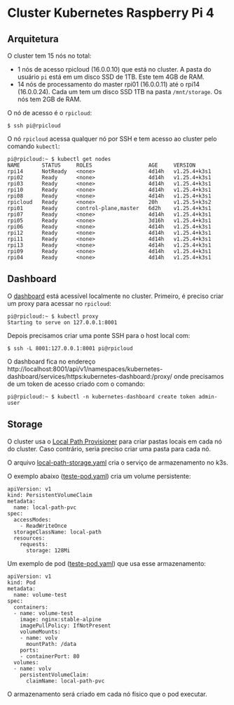 # Cluster Kubernetes Raspberry Pi 4

## Arquitetura

O cluster tem 15 nós no total:
- 1 nós de acesso rpicloud (16.0.0.10) que está no cluster. A pasta do usuário `pi` está em um disco SSD de 1TB. Este tem 4GB de RAM.
- 14 nós de processamento do master rpi01 (16.0.0.11) até o rpi14 (16.0.0.24). Cada um tem um disco SSD 1TB na pasta `/mnt/storage`. Os nós tem 2GB de RAM.

O nó de acesso é o `rpicloud`:
```
$ ssh pi@rpicloud
```

O nó `rpicloud` acessa qualquer nó por SSH e tem acesso ao cluster pelo comando `kubectl`:
```
pi@rpicloud:~ $ kubectl get nodes
NAME       STATUS     ROLES                  AGE     VERSION
rpi14      NotReady   <none>                 4d14h   v1.25.4+k3s1
rpi02      Ready      <none>                 4d14h   v1.25.4+k3s1
rpi03      Ready      <none>                 4d14h   v1.25.4+k3s1
rpi10      Ready      <none>                 4d14h   v1.25.4+k3s1
rpi08      Ready      <none>                 4d14h   v1.25.4+k3s1
rpicloud   Ready      <none>                 20h     v1.25.5+k3s2
rpi01      Ready      control-plane,master   6d2h    v1.25.4+k3s1
rpi07      Ready      <none>                 4d14h   v1.25.4+k3s1
rpi05      Ready      <none>                 3d16h   v1.25.4+k3s1
rpi06      Ready      <none>                 4d14h   v1.25.4+k3s1
rpi12      Ready      <none>                 4d14h   v1.25.4+k3s1
rpi11      Ready      <none>                 4d14h   v1.25.4+k3s1
rpi13      Ready      <none>                 4d14h   v1.25.4+k3s1
rpi09      Ready      <none>                 4d14h   v1.25.4+k3s1
rpi04      Ready      <none>                 4d14h   v1.25.4+k3s1
```

## Dashboard

O [dashboard](https://kubernetes.io/docs/tasks/access-application-cluster/web-ui-dashboard/) está acessível localmente no cluster. Primeiro, é preciso criar um proxy para acessar no `rpicloud`:
```
pi@rpicloud:~ $ kubectl proxy
Starting to serve on 127.0.0.1:8001
```
Depois precisamos criar uma ponte SSH para o host local com:
```
$ ssh -L 8001:127.0.0.1:8001 pi@rpicloud 
```
O dashboard fica no endereço http://localhost:8001/api/v1/namespaces/kubernetes-dashboard/services/https:kubernetes-dashboard:/proxy/ onde precisamos de um token de acesso criado com o comando:
```
pi@rpicloud:~ $ kubectl -n kubernetes-dashboard create token admin-user
```

## Storage

O cluster usa o [Local Path Provisioner](https://github.com/rancher/local-path-provisioner) para criar pastas locais em cada nó do cluster. Caso contrário, seria preciso criar uma pasta para cada nó.

O arquivo [local-path-storage.yaml](./storage/local-path-storage.yaml) cria o serviço de armazenamento no k3s.

O exemplo abaixo ([teste-pod.yaml](./storage/teste-pod.yaml)) cria um volume persistente:
```
apiVersion: v1
kind: PersistentVolumeClaim
metadata:
  name: local-path-pvc
spec:
  accessModes:
    - ReadWriteOnce
  storageClassName: local-path
  resources:
    requests:
      storage: 128Mi
```
Um exemplo de pod ([teste-pod.yaml](./storage/teste-pod.yaml)) que usa esse armazenamento:
```
apiVersion: v1
kind: Pod
metadata:
  name: volume-test
spec:
  containers:
  - name: volume-test
    image: nginx:stable-alpine
    imagePullPolicy: IfNotPresent
    volumeMounts:
    - name: volv
      mountPath: /data
    ports:
    - containerPort: 80
  volumes:
  - name: volv
    persistentVolumeClaim:
      claimName: local-path-pvc
```
O armazenamento será criado em cada nó físico que o pod executar.